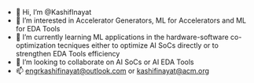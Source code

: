 - 👋 Hi, I’m @KashifInayat
- 👀 I’m interested in Accelerator Generators, ML for Accelerators and ML for EDA Tools
- 🌱 I’m currently learning ML applications in the hardware-software co-optimization tecniques 
either to optimize AI SoCs directly or to strengthen EDA Tools efficiency
- 💞️ I’m looking to collaborate on AI SoCs or AI EDA Tools
- 📫 engrkashifinayat@outlook.com or kashifinayat@acm.org
